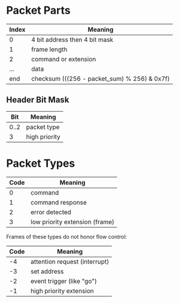 # Packet Parts

| Index | Meaning                                      |
| ----- | -------------------------------------------- |
| 0     | 4 bit address then 4 bit mask                |
| 1     | frame length                                 |
| 2     | command or extension                         |
| ...   | data                                         |
| end   | checksum (((256 - packet_sum) % 256) & 0x7f) |

## Header Bit Mask

| Bit  | Meaning       |
| ---- | ------------- |
| 0..2 | packet type   |
| 3    | high priority |

# Packet Types

| Code | Meaning                        |
| ---- | ------------------------------ |
| 0    | command                        |
| 1    | command response               |
| 2    | error detected                 |
| 3    | low priority extension (frame) |

Frames of these types do not honor flow control:

| Code | Meaning                       |
| ---- | ----------------------------- |
| -4   | attention request (interrupt) |
| -3   | set address                   |
| -2   | event trigger (like "go")     |
| -1   | high priority extension       |
